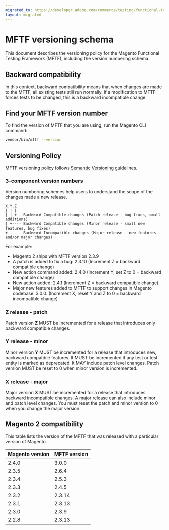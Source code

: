```yaml
---
migrated_to: https://developer.adobe.com/commerce/testing/functional-testing-framework/versioning/
layout: migrated
---
```


# MFTF versioning schema

This document describes the versioning policy for the Magento Functional Testing Framework (MFTF), including the version numbering schema.

## Backward compatibility

In this context, backward compatibility means that when changes are made to the MFTF, all existing tests still run normally.
If a modification to MFTF forces tests to be changed, this is a backward incompatible change.

## Find your MFTF version number

To find the version of MFTF that you are using, run the Magento CLI command:

```bash
vendor/bin/mftf --version
```

## Versioning Policy

MFTF versioning policy follows [Semantic Versioning](https://semver.org/) guidelines.

### 3-component version numbers

Version numbering schemes help users to understand the scope of the changes made a new release.

```tree
X.Y.Z
| | |
| | +-- Backward Compatible changes (Patch release - bug fixes, small additions)
| +---- Backward Compatible changes (Minor release - small new features, bug fixes)
+------ Backward Incompatible changes (Major release - new features and/or major changes)
```

For example:

-  Magento 2 ships with MFTF version 2.3.9
-  A patch is added to fix a bug: 2.3.10 (Increment Z = backward compatible change)
-  New action command added: 2.4.0 (Increment Y, set Z to 0 = backward compatible change)
-  New action added: 2.4.1 (Increment Z = backward compatible change)
-  Major new features added to MFTF to support changes in Magento codebase: 3.0.0. (Increment X, reset Y and Z to 0 = backward incompatible change)

### Z release - patch

Patch version **Z** MUST be incremented for a release that introduces only backward compatible changes.
  
### Y release - minor

Minor version **Y** MUST be incremented for a release that introduces new, backward compatible features.
It MUST be incremented if any test or test entity is marked as deprecated.
It MAY include patch level changes. Patch version MUST be reset to 0 when minor version is incremented.

### X release - major

Major version **X** MUST be incremented for a release that introduces backward incompatible changes.
A major release can also include minor and patch level changes.
You must reset the patch and minor version to 0 when you change the major version.

## Magento 2  compatibility

This table lists the version of the MFTF that was released with a particular version of Magento.

|Magento version| MFTF  version|
|---    |---     |
| 2.4.0 | 3.0.0  |
| 2.3.5 | 2.6.4  | 
| 2.3.4 | 2.5.3  |
| 2.3.3 | 2.4.5  |
| 2.3.2 | 2.3.14 |
| 2.3.1 | 2.3.13 |
| 2.3.0 | 2.3.9  |
| 2.2.8 | 2.3.13 |
